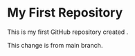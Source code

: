 # My First Repository
This is my first GitHub repository created .

This change is from main branch.
